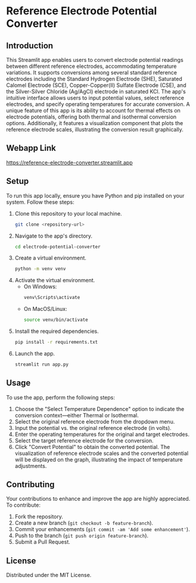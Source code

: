 # Reference Electrode Potential Converter

## Introduction
This Streamlit app enables users to convert electrode potential readings between different reference electrodes, accommodating temperature variations. It supports conversions among several standard reference electrodes including the Standard Hydrogen Electrode (SHE), Saturated Calomel Electrode (SCE), Copper-Copper(II) Sulfate Electrode (CSE), and the Silver-Silver Chloride (Ag/AgCl) electrode in saturated KCl. The app's intuitive interface allows users to input potential values, select reference electrodes, and specify operating temperatures for accurate conversion. A unique feature of this app is its ability to account for thermal effects on electrode potentials, offering both thermal and isothermal conversion options. Additionally, it features a visualization component that plots the reference electrode scales, illustrating the conversion result graphically.


## Webapp Link
https://reference-electrode-converter.streamlit.app

## Setup
To run this app locally, ensure you have Python and pip installed on your system. Follow these steps:

1. Clone this repository to your local machine.
    ```bash
    git clone <repository-url>
    ```
2. Navigate to the app's directory.
    ```bash
    cd electrode-potential-converter
    ```
3. Create a virtual environment.
    ```bash
    python -m venv venv
    ```
4. Activate the virtual environment.
    - On Windows:
        ```bash
        venv\Scripts\activate
        ```
    - On MacOS/Linux:
        ```bash
        source venv/bin/activate
        ```
5. Install the required dependencies.
    ```bash
    pip install -r requirements.txt
    ```
6. Launch the app.
    ```bash
    streamlit run app.py
    ```

## Usage
To use the app, perform the following steps:

1. Choose the "Select Temperature Dependence" option to indicate the conversion context—either Thermal or Isothermal.
2. Select the original reference electrode from the dropdown menu.
3. Input the potential vs. the original reference electrode (in volts).
4. Enter the operating temperatures for the original and target electrodes.
5. Select the target reference electrode for the conversion.
6. Click "Convert Potential" to obtain the converted potential. The visualization of reference electrode scales and the converted potential will be displayed on the graph, illustrating the impact of temperature adjustments.

## Contributing
Your contributions to enhance and improve the app are highly appreciated. To contribute:

1. Fork the repository.
2. Create a new branch (`git checkout -b feature-branch`).
3. Commit your enhancements (`git commit -am 'Add some enhancement'`).
4. Push to the branch (`git push origin feature-branch`).
5. Submit a Pull Request.

## License
Distributed under the MIT License.
